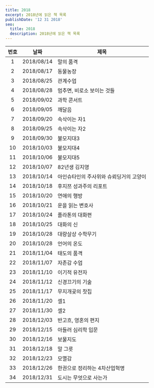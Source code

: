 ```yaml
---
title: 2018
excerpt: 2018년에 읽은 책 목록
publishDate: '12 31 2018'
seo:
  title: 2018
  description: 2018년에 읽은 책 목록
---
```


| 번호 |    날짜    | 제목                                    |
| :--: | :--------: | --------------------------------------- |
|  1   | 2018/08/14 | 말의 품격                               |
|  2   | 2018/08/17 | 동물농장                                |
|  3   | 2018/08/25 | 관계수업                                |
|  4   | 2018/08/28 | 멈추면, 비로소 보이는 것들              |
|  5   | 2018/09/02 | 과학 콘서트                             |
|  6   | 2018/09/05 | 깨달음                                  |
|  7   | 2018/09/20 | 속삭이는 자1                            |
|  8   | 2018/09/25 | 속삭이는 자2                            |
|  9   | 2018/09/30 | 불모지대3                               |
|  10  | 2018/10/03 | 불모지대4                               |
|  11  | 2018/10/06 | 불모지대5                               |
|  12  | 2018/10/07 | 82년생 김지영                           |
|  13  | 2018/10/14 | 아인슈타인의 주사위와 슈뢰딩거의 고양이 |
|  14  | 2018/10/18 | 후지쯔 성과주의 리포트                  |
|  15  | 2018/10/20 | 연애의 행방                             |
|  16  | 2018/10/21 | 운을 읽는 변호사                        |
|  17  | 2018/10/24 | 플라톤의 대화편                         |
|  18  | 2018/10/25 | 대화의 신                               |
|  19  | 2018/10/28 | 대량살상 수학무기                       |
|  20  | 2018/10/28 | 언어의 온도                             |
|  21  | 2018/11/04 | 태도의 품격                             |
|  22  | 2018/11/07 | 자존감 수업                             |
|  23  | 2018/11/10 | 이기적 유전자                           |
|  24  | 2018/11/12 | 신경끄기의 기술                         |
|  25  | 2018/11/17 | 무지개곶의 찻집                         |
|  26  | 2018/11/20 | 셀1                                     |
|  27  | 2018/11/30 | 셀2                                     |
|  28  | 2018/12/03 | 반고흐, 영혼의 편지                     |
|  29  | 2018/12/15 | 아들러 심리학 입문                      |
|  30  | 2018/12/16 | 보물지도                                |
|  31  | 2018/12/18 | 말 그릇                                 |
|  32  | 2018/12/23 | 모멸감                                  |
|  33  | 2018/12/26 | 한권으로 정리하는 4차산업혁명           |
|  34  | 2018/12/31 | 도시는 무엇으로 사는가                  |
